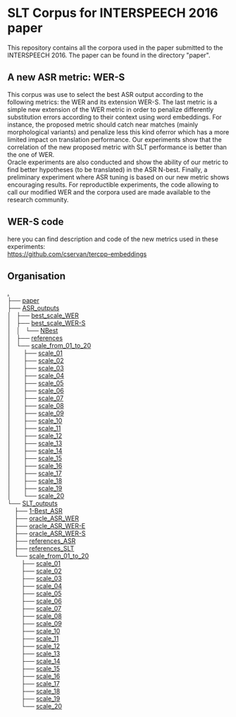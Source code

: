 # SLT Corpus for INTERSPEECH 2016 paper

This repository contains all the corpora used in the paper submitted to the INTERSPEECH 2016.
The paper can be found in the directory "paper".

## A new ASR metric: WER-S

This corpus was use to select the best ASR output according to the following metrics: the WER and its extension WER-S.
The last metric is a simple new extension of the WER metric in order to penalize differently substitution errors according to their context using word embeddings.
For instance, the proposed metric should catch near matches (mainly morphological variants) and penalize less this kind oferror which has a more limited impact on translation performance. 
Our experiments show that the correlation of the new proposed metric with SLT performance is better than the one of WER. <br />
Oracle experiments are also conducted and show the ability of our metric to find better hypotheses (to be translated) in the ASR N-best. 
Finally, a preliminary experiment where ASR tuning is based on our new metric shows encouraging results. 
For reproductible experiments, the code allowing to call our modified WER and the corpora used are made available to the research community.

## WER-S code

here you can find description and code of the new metrics used in these experiments:</br>
https://github.com/cservan/tercpp-embeddings

## Organisation

<a href=".">.</a><br>
├── <a href="./paper/">paper</a><br>
├── <a href="./ASR_outputs/">ASR_outputs</a><br>
│   ├── <a href="./ASR_outputs/best_scale_WER/">best_scale_WER</a><br>
│   ├── <a href="./ASR_outputs/best_scale_WER-S/">best_scale_WER-S</a><br>
│   │   └── <a href="./ASR_outputs/best_scale_WER-S/NBest/">NBest</a><br>
│   ├── <a href="./ASR_outputs/references/">references</a><br>
│   └── <a href="./ASR_outputs/scale_from_01_to_20/">scale_from_01_to_20</a><br>
│   &nbsp;&nbsp;&nbsp; ├── <a href="./ASR_outputs/scale_from_01_to_20/scale_01/">scale_01</a><br>
│   &nbsp;&nbsp;&nbsp; ├── <a href="./ASR_outputs/scale_from_01_to_20/scale_02/">scale_02</a><br>
│   &nbsp;&nbsp;&nbsp; ├── <a href="./ASR_outputs/scale_from_01_to_20/scale_03/">scale_03</a><br>
│   &nbsp;&nbsp;&nbsp; ├── <a href="./ASR_outputs/scale_from_01_to_20/scale_04/">scale_04</a><br>
│   &nbsp;&nbsp;&nbsp; ├── <a href="./ASR_outputs/scale_from_01_to_20/scale_05/">scale_05</a><br>
│   &nbsp;&nbsp;&nbsp; ├── <a href="./ASR_outputs/scale_from_01_to_20/scale_06/">scale_06</a><br>
│   &nbsp;&nbsp;&nbsp; ├── <a href="./ASR_outputs/scale_from_01_to_20/scale_07/">scale_07</a><br>
│   &nbsp;&nbsp;&nbsp; ├── <a href="./ASR_outputs/scale_from_01_to_20/scale_08/">scale_08</a><br>
│   &nbsp;&nbsp;&nbsp; ├── <a href="./ASR_outputs/scale_from_01_to_20/scale_09/">scale_09</a><br>
│   &nbsp;&nbsp;&nbsp; ├── <a href="./ASR_outputs/scale_from_01_to_20/scale_10/">scale_10</a><br>
│   &nbsp;&nbsp;&nbsp; ├── <a href="./ASR_outputs/scale_from_01_to_20/scale_11/">scale_11</a><br>
│   &nbsp;&nbsp;&nbsp; ├── <a href="./ASR_outputs/scale_from_01_to_20/scale_12/">scale_12</a><br>
│   &nbsp;&nbsp;&nbsp; ├── <a href="./ASR_outputs/scale_from_01_to_20/scale_13/">scale_13</a><br>
│   &nbsp;&nbsp;&nbsp; ├── <a href="./ASR_outputs/scale_from_01_to_20/scale_14/">scale_14</a><br>
│   &nbsp;&nbsp;&nbsp; ├── <a href="./ASR_outputs/scale_from_01_to_20/scale_15/">scale_15</a><br>
│   &nbsp;&nbsp;&nbsp; ├── <a href="./ASR_outputs/scale_from_01_to_20/scale_16/">scale_16</a><br>
│   &nbsp;&nbsp;&nbsp; ├── <a href="./ASR_outputs/scale_from_01_to_20/scale_17/">scale_17</a><br>
│   &nbsp;&nbsp;&nbsp; ├── <a href="./ASR_outputs/scale_from_01_to_20/scale_18/">scale_18</a><br>
│   &nbsp;&nbsp;&nbsp; ├── <a href="./ASR_outputs/scale_from_01_to_20/scale_19/">scale_19</a><br>
│   &nbsp;&nbsp;&nbsp; └── <a href="./ASR_outputs/scale_from_01_to_20/scale_20/">scale_20</a><br>
└── <a href="./SLT_outputs/">SLT_outputs</a><br>
&nbsp;&nbsp;&nbsp; ├── <a href="./SLT_outputs/1-Best_ASR/">1-Best_ASR</a><br>
&nbsp;&nbsp;&nbsp; ├── <a href="./SLT_outputs/oracle_ASR_WER/">oracle_ASR_WER</a><br>
&nbsp;&nbsp;&nbsp; ├── <a href="./SLT_outputs/oracle_ASR_WER-E/">oracle_ASR_WER-E</a><br>
&nbsp;&nbsp;&nbsp; ├── <a href="./SLT_outputs/oracle_ASR_WER-S/">oracle_ASR_WER-S</a><br>
&nbsp;&nbsp;&nbsp; ├── <a href="./SLT_outputs/references_ASR/">references_ASR</a><br>
&nbsp;&nbsp;&nbsp; ├── <a href="./SLT_outputs/references_SLT/">references_SLT</a><br>
&nbsp;&nbsp;&nbsp; └── <a href="./SLT_outputs/scale_from_01_to_20/">scale_from_01_to_20</a><br>
&nbsp;&nbsp;&nbsp; &nbsp;&nbsp;&nbsp; ├── <a href="./SLT_outputs/scale_from_01_to_20/scale_01/">scale_01</a><br>
&nbsp;&nbsp;&nbsp; &nbsp;&nbsp;&nbsp; ├── <a href="./SLT_outputs/scale_from_01_to_20/scale_02/">scale_02</a><br>
&nbsp;&nbsp;&nbsp; &nbsp;&nbsp;&nbsp; ├── <a href="./SLT_outputs/scale_from_01_to_20/scale_03/">scale_03</a><br>
&nbsp;&nbsp;&nbsp; &nbsp;&nbsp;&nbsp; ├── <a href="./SLT_outputs/scale_from_01_to_20/scale_04/">scale_04</a><br>
&nbsp;&nbsp;&nbsp; &nbsp;&nbsp;&nbsp; ├── <a href="./SLT_outputs/scale_from_01_to_20/scale_05/">scale_05</a><br>
&nbsp;&nbsp;&nbsp; &nbsp;&nbsp;&nbsp; ├── <a href="./SLT_outputs/scale_from_01_to_20/scale_06/">scale_06</a><br>
&nbsp;&nbsp;&nbsp; &nbsp;&nbsp;&nbsp; ├── <a href="./SLT_outputs/scale_from_01_to_20/scale_07/">scale_07</a><br>
&nbsp;&nbsp;&nbsp; &nbsp;&nbsp;&nbsp; ├── <a href="./SLT_outputs/scale_from_01_to_20/scale_08/">scale_08</a><br>
&nbsp;&nbsp;&nbsp; &nbsp;&nbsp;&nbsp; ├── <a href="./SLT_outputs/scale_from_01_to_20/scale_09/">scale_09</a><br>
&nbsp;&nbsp;&nbsp; &nbsp;&nbsp;&nbsp; ├── <a href="./SLT_outputs/scale_from_01_to_20/scale_10/">scale_10</a><br>
&nbsp;&nbsp;&nbsp; &nbsp;&nbsp;&nbsp; ├── <a href="./SLT_outputs/scale_from_01_to_20/scale_11/">scale_11</a><br>
&nbsp;&nbsp;&nbsp; &nbsp;&nbsp;&nbsp; ├── <a href="./SLT_outputs/scale_from_01_to_20/scale_12/">scale_12</a><br>
&nbsp;&nbsp;&nbsp; &nbsp;&nbsp;&nbsp; ├── <a href="./SLT_outputs/scale_from_01_to_20/scale_13/">scale_13</a><br>
&nbsp;&nbsp;&nbsp; &nbsp;&nbsp;&nbsp; ├── <a href="./SLT_outputs/scale_from_01_to_20/scale_14/">scale_14</a><br>
&nbsp;&nbsp;&nbsp; &nbsp;&nbsp;&nbsp; ├── <a href="./SLT_outputs/scale_from_01_to_20/scale_15/">scale_15</a><br>
&nbsp;&nbsp;&nbsp; &nbsp;&nbsp;&nbsp; ├── <a href="./SLT_outputs/scale_from_01_to_20/scale_16/">scale_16</a><br>
&nbsp;&nbsp;&nbsp; &nbsp;&nbsp;&nbsp; ├── <a href="./SLT_outputs/scale_from_01_to_20/scale_17/">scale_17</a><br>
&nbsp;&nbsp;&nbsp; &nbsp;&nbsp;&nbsp; ├── <a href="./SLT_outputs/scale_from_01_to_20/scale_18/">scale_18</a><br>
&nbsp;&nbsp;&nbsp; &nbsp;&nbsp;&nbsp; ├── <a href="./SLT_outputs/scale_from_01_to_20/scale_19/">scale_19</a><br>
&nbsp;&nbsp;&nbsp; &nbsp;&nbsp;&nbsp; └── <a href="./SLT_outputs/scale_from_01_to_20/scale_20/">scale_20</a><br>
<br><br>
